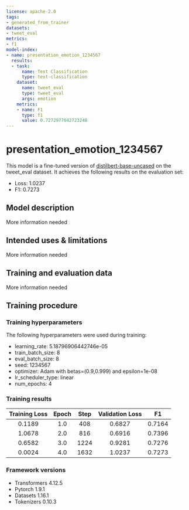 ```yaml
---
license: apache-2.0
tags:
- generated_from_trainer
datasets:
- tweet_eval
metrics:
- f1
model-index:
- name: presentation_emotion_1234567
  results:
  - task:
      name: Text Classification
      type: text-classification
    dataset:
      name: tweet_eval
      type: tweet_eval
      args: emotion
    metrics:
    - name: F1
      type: f1
      value: 0.7272977042723248
---
```


<!-- This model card has been generated automatically according to the information the Trainer had access to. You
should probably proofread and complete it, then remove this comment. -->

# presentation_emotion_1234567

This model is a fine-tuned version of [distilbert-base-uncased](https://huggingface.co/distilbert-base-uncased) on the tweet_eval dataset.
It achieves the following results on the evaluation set:
- Loss: 1.0237
- F1: 0.7273

## Model description

More information needed

## Intended uses & limitations

More information needed

## Training and evaluation data

More information needed

## Training procedure

### Training hyperparameters

The following hyperparameters were used during training:
- learning_rate: 5.18796906442746e-05
- train_batch_size: 8
- eval_batch_size: 8
- seed: 1234567
- optimizer: Adam with betas=(0.9,0.999) and epsilon=1e-08
- lr_scheduler_type: linear
- num_epochs: 4

### Training results

| Training Loss | Epoch | Step | Validation Loss | F1     |
|:-------------:|:-----:|:----:|:---------------:|:------:|
| 0.1189        | 1.0   | 408  | 0.6827          | 0.7164 |
| 1.0678        | 2.0   | 816  | 0.6916          | 0.7396 |
| 0.6582        | 3.0   | 1224 | 0.9281          | 0.7276 |
| 0.0024        | 4.0   | 1632 | 1.0237          | 0.7273 |


### Framework versions

- Transformers 4.12.5
- Pytorch 1.9.1
- Datasets 1.16.1
- Tokenizers 0.10.3
